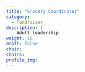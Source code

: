 ```yaml
---
title: "Grocery Coordinator"
category: 
  - fundraiser
description: |
    Adult leadership
weight: 10
draft: false
chair: 
chairs:
profile_img: 
---
```


